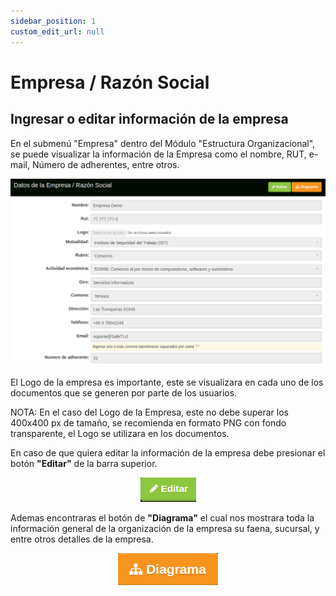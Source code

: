 ```yaml
---
sidebar_position: 1
custom_edit_url: null
---
```

# Empresa / Razón Social
## Ingresar o editar información de la empresa

En el submenú "Empresa" dentro del Módulo "Estructura Organizacional", se puede visualizar la información de la Empresa como el nombre, RUT, e-mail, Número de adherentes, entre otros.

<div align="center">

![Datos empresa](/img/img_manual/img_estructura_organizacional/2023-10-04_13-32.png)

</div>

El Logo de la empresa es importante, este se visualizara en cada uno de los documentos que se generen por parte de los usuarios.

NOTA: En el caso del Logo de la Empresa, este no debe superar los 400x400 px de tamaño, se recomienda en formato PNG con fondo transparente, el Logo se utilizara en los documentos.

En caso de que quiera editar la información de la empresa debe presionar el botón **"Editar"** de la barra superior.  

<div align="center">

![Icono editar](/img/img_manual/img_estructura_organizacional/2023-10-04_13-36.png)

</div>


Ademas encontraras el botón de **"Diagrama"** el cual nos mostrara toda la información general de la organización de la empresa su faena, sucursal, y entre otros detalles de la empresa.  

<div align="center">

![Icono diagrama](/img/img_manual/img_estructura_organizacional/2023-10-04_13-39.png)

</div>